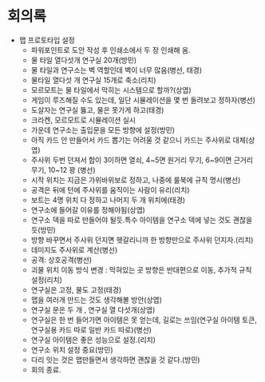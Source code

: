 ﻿# 회의록

  - 맵 프로토타입 설정
    - 파워포인트로 도안 작성 후 인쇄소에서 두 장 인쇄해 옴.
    - 물 타일 열다섯개 연구실 20개(방민) 
    - 물 타일과 연구소는 벽 역할인데 벽이 너무 많음(병선, 태경)
    - 물타일 열다섯 개 연구실 15개로 축소(리치)
    - 모르모트는 물 타일에서 막히는 시스템으로 할까?(상엽)
    - 게임이 루즈해질 수도 있는데, 일단 시뮬레이션을 몇 번 돌려보고 정하자(병선)
    - 도살자는 연구실 뚫고, 물은 못가게 하고(태경)
    - 크라켄, 모르모트로 시뮬레이션 실시
    - 가운데 연구소는 출입문을 모든 방향에 설정(방민)
    - 아직 카드 안 만들어서 카드 뽑기는 어려울 것 같으니 카드는 주사위로 대체(상엽)
    - 주사위 두번 던져서 합이 3이하면 열쇠, 4~5면 원거리 무기, 6~9이면 근거리 무기, 10~12 꽝	(병선)
    - 시작 위치는 지금은 가위바위보로 정하고, 나중에 룰북에 규칙 명시(병선)
    - 공격은 뒤에 턴에 주사위를 움직이는 사람이 유리(리치)
    - 보트는 4명 위치 다 정하고 나머지 두 개 위치에(태경)
    - 연구소에 들어갈 이유를 정해야됨(상엽)
    - 연구소 덱을 따로 만들어야 될듯.특수 아이템을 연구소 덱에 넣는 것도 괜찮을 듯(방민)
    - 방향 바꾸면서 주사위 던지면 헷갈리니까 한 방향만으로 주사위 던지자.(리치)
    - 데미지도 주사위로 계산(병선)
    - 공격: 상호공격(병선)
    - 괴물 위치 이동 방식 변경 : 막혀있는 곳 방향은 반대편으로 이동, 추가적 규칙 설정(리치)
    - 연구실은 고정, 물도 고정(태경)
    - 맵을 여러개 만드는 것도 생각해볼 방안(상엽)
    - 연구실 문은 두 개 , 연구실 열 다섯개(상엽)
    - 연구실은 한 번 들어가면 아이템은 못 얻는데, 길로는 쓰임(연구실 아이템 토큰, 연구실용 카드 따로 일반 카드 따로)(병선)
    - 연구실 아이템은 좋은 성능으로 설정.(리치)
    - 연구소 위치 설정 중요(방민)
    - 다리 잇는 것은 맵만들면서 생각하면 괜찮을 것 같다.(방민)
    - 회의 종료.
    
